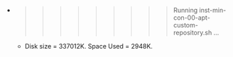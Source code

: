 * >>>>>>>>> Running inst-min-con-00-apt-custom-repository.sh ...
  * Disk size = 337012K. Space Used = 2948K.
